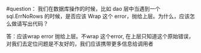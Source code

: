 #question：
我们在数据库操作的时候，比如 dao 层中当遇到一个 sql.ErrNoRows 的时候，是否应该 Wrap 这个 error，抛给上层。为什么，应该怎么做请写出代码？


答：应该wrap error 抛给上层。不wrap 这个error, 在上层只知道这个原始错误，对我们去定位问题是不友好的，我们应该携带更多信息给调用者